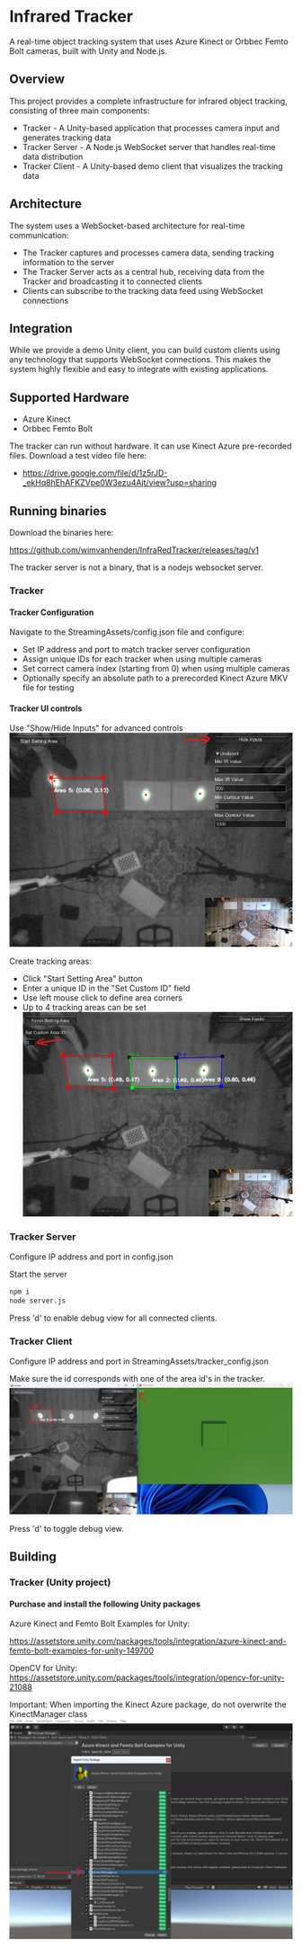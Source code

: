 # Infrared Tracker

A real-time object tracking system that uses Azure Kinect or Orbbec Femto Bolt cameras, built with Unity and Node.js.

## Overview
This project provides a complete infrastructure for infrared object tracking, consisting of three main components:

- Tracker - A Unity-based application that processes camera input and generates tracking data
- Tracker Server - A Node.js WebSocket server that handles real-time data distribution
- Tracker Client - A Unity-based demo client that visualizes the tracking data

## Architecture
The system uses a WebSocket-based architecture for real-time communication:

- The Tracker captures and processes camera data, sending tracking information to the server
- The Tracker Server acts as a central hub, receiving data from the Tracker and broadcasting it to connected clients
- Clients can subscribe to the tracking data feed using WebSocket connections

## Integration
While we provide a demo Unity client, you can build custom clients using any technology that supports WebSocket connections. This makes the system highly flexible and easy to integrate with existing applications.

## Supported Hardware

- Azure Kinect
- Orbbec Femto Bolt

The tracker can run without hardware. It can use Kinect Azure pre-recorded files.
Download a test video file here:

- https://drive.google.com/file/d/1z5rJD-_ekHq8hEhAFKZVpe0W3ezu4Ajt/view?usp=sharing

## Running binaries

Download the binaries here:

https://github.com/wimvanhenden/InfraRedTracker/releases/tag/v1

The tracker server is not a binary, that is a nodejs websocket server.

### Tracker

#### Tracker Configuration
Navigate to the StreamingAssets/config.json file and configure:

- Set IP address and port to match tracker server configuration
- Assign unique IDs for each tracker when using multiple cameras
- Set correct camera index (starting from 0) when using multiple cameras
- Optionally specify an absolute path to a prerecorded Kinect Azure MKV file for testing

#### Tracker UI controls
Use "Show/Hide Inputs" for advanced controls
![alt text](https://raw.githubusercontent.com/wimvanhenden/InfraRedTracker/refs/heads/main/images/ui_1.png)

Create tracking areas:
- Click "Start Setting Area" button
- Enter a unique ID in the "Set Custom ID" field
- Use left mouse click to define area corners
- Up to 4 tracking areas can be set
![alt text](https://raw.githubusercontent.com/wimvanhenden/InfraRedTracker/refs/heads/main/images/ui_2.png)

### Tracker Server
Configure IP address and port in config.json

Start the server
```bash
npm i
node server.js
```
Press 'd' to enable debug view for all connected clients.

### Tracker Client

Configure IP address and port in StreamingAssets/tracker_config.json

Make sure the id corresponds with one of the area id's in the tracker.
![alt text](https://raw.githubusercontent.com/wimvanhenden/InfraRedTracker/refs/heads/main/images/id_check.png)


Press 'd' to toggle debug view.

## Building
### Tracker (Unity project)

#### Purchase and install the following Unity packages

Azure Kinect and Femto Bolt Examples for Unity:

https://assetstore.unity.com/packages/tools/integration/azure-kinect-and-femto-bolt-examples-for-unity-149700

OpenCV for Unity:
https://assetstore.unity.com/packages/tools/integration/opencv-for-unity-21088


Important: When importing the Kinect Azure package, do not overwrite the KinectManager class
![alt text](https://raw.githubusercontent.com/wimvanhenden/InfraRedTracker/refs/heads/main/images/kinectmanager.png)